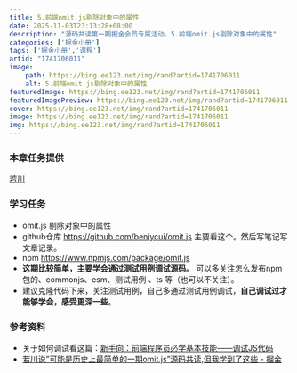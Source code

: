 ```yaml
---
title: 5.前端omit.js剔除对象中的属性
date: 2025-11-03T23:13:28+08:00
description: "源码共读第一期掘金会员专属活动，5.前端omit.js剔除对象中的属性"
categories: ['掘金小册']
tags: ['掘金小册','课程']
artid: "1741706011"
image:
    path: https://bing.ee123.net/img/rand?artid=1741706011
    alt: 5.前端omit.js剔除对象中的属性
featuredImage: https://bing.ee123.net/img/rand?artid=1741706011
featuredImagePreview: https://bing.ee123.net/img/rand?artid=1741706011
cover: https://bing.ee123.net/img/rand?artid=1741706011
image: https://bing.ee123.net/img/rand?artid=1741706011
img: https://bing.ee123.net/img/rand?artid=1741706011
---
```


### 本章任务提供
[若川](https://juejin.cn/user/1415826704971918)

### 学习任务

-   omit.js 剔除对象中的属性
-   github仓库 <https://github.com/benjycui/omit.js> 主要看这个。然后写笔记写文章记录。
-   npm <https://www.npmjs.com/package/omit.js>
-   **这期比较简单，主要学会通过测试用例调试源码。** 可以多关注怎么发布npm包的、commonjs、esm、测试用例 、ts 等（也可以不关注）。
-   建议克隆代码下来，关注测试用例，自己多通过测试用例调试，**自己调试过才能够学会，感受更深一些**。

### 参考资料

-   关于如何调试看这篇：[新手向：前端程序员必学基本技能——调试JS代码](https://juejin.cn/post/7030584939020042254)
-   [若川说”可能是历史上最简单的一期omit.js”源码共读,但我学到了这些 - 掘金](https://juejin.cn/post/7119702439355220004)